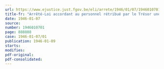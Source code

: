 ```yaml
---
url: https://www.ejustice.just.fgov.be/eli/arrete/1946/01/07/1946010701/justel
title-fr: "Arrêté-Loi accordant au personnel rétribué par le Trésor une indemnité d'attente"
date: 1946-01-07
source:
number: 1946010701
page: 888888
case: 1946-01-07/01
publication: 1946-01-09
starts:
modifies:
pdf-original:
pdf-consolidated:
---
```


